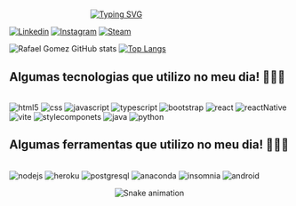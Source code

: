 

#
‎ ‎ ‎ ‎ ‎ ‎ ‎ ‎ ‎ ‎ ‎ ‎ ‎ ‎ ‎ ‎ ‎ ‎ ‎ ‎ ‎ ‎ ‎ ‎ ‎ ‎ ‎ ‎ ‎ ‎ ‎ ‎ ‎ ‎ ‎ ‎ ‎ [![Typing SVG](https://readme-typing-svg.demolab.com?font=Dangrek&size=30&pause=1000&color=F7F7F7&center=true&width=500&height=56&lines=Hello!+My+name+is+Rafael+Gomez!+%E2%9C%8C%F0%9F%8F%BE;Student%2C+Developer+Full+Stack!+%F0%9F%91%A8%F0%9F%8F%BE%E2%80%8D%F0%9F%92%BB)](https://git.io/typing-svg)

[![Linkedin](https://img.shields.io/badge/LinkedIn-0077B5?style=for-the-badge&logo=linkedin&logoColor=white)](https://www.linkedin.com/in/rafael-gomes-1303ab173/)
[![Instagram](https://img.shields.io/badge/Instagram-E4405F?style=for-the-badge&logo=instagram&logoColor=white)](https://www.instagram.com/rafael.gomeez/)
[![Steam](https://img.shields.io/badge/Steam-000000?style=for-the-badge&logo=steam&logoColor=white)](https://steamcommunity.com/id/raFFzBR/)




![Rafael Gomez GitHub stats](https://github-readme-stats.vercel.app/api?username=rafagomes10&show_icons=true&theme=dracula)
[![Top Langs](https://github-readme-stats.vercel.app/api/top-langs/?username=rafagomes10&layout=demo&show_icons=true&theme=dracula)](https://github.com/rafagomes10/github-readme-stats)

## Algumas tecnologias que utilizo no meu dia! 👨🏾‍💻

<div style="display: inline_block"><br/>
	<img aling="center" alt="html5" src="https://img.shields.io/badge/HTML5-E34F26?style=for-the-badge&logo=html5&logoColor=white" />
	<img aling="center" alt="css" src="https://img.shields.io/badge/CSS3-1572B6?style=for-the-badge&logo=css3&logoColor=white" />
	<img aling="center" alt="javascript" src="https://img.shields.io/badge/JavaScript-F7DF1E?style=for-the-badge&logo=javascript&logoColor=black" />
	<img aling="center" alt="typescript" src="https://img.shields.io/badge/TypeScript-007ACC?style=for-the-badge&logo=typescript&logoColor=white" />
	<img aling="center" alt="bootstrap" src="https://img.shields.io/badge/Bootstrap-563D7C?style=for-the-badge&logo=bootstrap&logoColor=white" />
	<img aling="center" alt="react" src="https://img.shields.io/badge/React-20232A?style=for-the-badge&logo=react&logoColor=61DAFB" />
	<img aling="center" alt="reactNative" src="https://img.shields.io/badge/React_Native-20232A?style=for-the-badge&logo=react&logoColor=61DAFB" />
	<img aling="center" alt="vite" src="https://img.shields.io/badge/vite-%23646CFF.svg?style=for-the-badge&logo=vite&logoColor=white" />
	<img aling="center" alt="stylecomponets" src="https://img.shields.io/badge/styled--components-DB7093?style=for-the-badge&logo=styled-components&logoColor=white" />
	<img aling="center" alt="java" src="https://img.shields.io/badge/Java-ED8B00?style=for-the-badge&logo=java&logoColor=white" />
	<img aling="center" alt="python" src="https://img.shields.io/badge/Python-3776AB?style=for-the-badge&logo=python&logoColor=white" />
	
</div>

## Algumas ferramentas que utilizo no meu dia! 👨🏾‍💻

<div style="display: inline_block"><br/>
	<img aling="center" alt="nodejs" src="https://img.shields.io/badge/Node.js-43853D?style=for-the-badge&logo=node.js&logoColor=white" />
	<img aling="center" alt="heroku" src="https://img.shields.io/badge/Heroku-430098?style=for-the-badge&logo=heroku&logoColor=white" />
	<img aling="center" alt="postgresql" src="https://img.shields.io/badge/PostgreSQL-316192?style=for-the-badge&logo=postgresql&logoColor=white" />
	<img aling="center" alt="anaconda" src="https://img.shields.io/badge/Anaconda-%2344A833.svg?style=for-the-badge&logo=anaconda&logoColor=white" />
	<img aling="center" alt="insomnia" src="https://img.shields.io/badge/Insomnia-black?style=for-the-badge&logo=insomnia&logoColor=5849BE" />
	<img aling="center" alt="android" src="https://img.shields.io/badge/Android%20Studio-3DDC84.svg?style=for-the-badge&logo=android-studio&logoColor=white" />
</div>

<div align="center">

  ![Snake animation](https://github.com/danielbped/danielbped/blob/output/github-contribution-grid-snake.svg)
  
</div>




